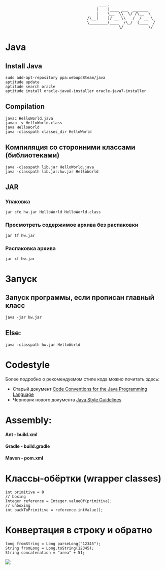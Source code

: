 ```
                                         ____.                    
                                        |    |____ ___  _______   
                                        |    \__  \\  \/ /\__  \  
                                    /\__|    |/ __ \\   /  / __ \_
                                    \________(____  /\_/  (____  /
                                                  \/           \/ 
  ``` 
  
# Java

## Install Java
```
sudo add-apt-repository ppa:webupd8team/java
aptitude update
aptitude search oracle
aptitude install oracle-java8-installer oracle-java7-installer
```

## Compilation
```
javac HelloWorld.java
javap -v HelloWorld.class 
java HelloWorld
java -classpath classes_dir HelloWorld
```

## Компиляция со сторонними классами (библиотеками)
```
java -classpath lib.jar HelloWorld.java
java -classpath lib.jar:hw.jar HelloWorld
```

## JAR
### Упаковка
```
jar cfe hw.jar HelloWorld HelloWorld.class
```

### Просмотреть содержимое архива без распаковки
```
jar tf hw.jar
```

### Распаковка архива
```
jar xf hw.jar
```

# Запуск
## Запуск программы, если прописан главный класс
```
java -jar hw.jar
```
## Else:
```
java -classpath hw.jar HelloWorld
```

# Codestyle
Более подробно о рекомендуемом стиле кода можно почитать здесь:
* Старый документ [Code Conventions for the Java Programming Language](http://www.oracle.com/technetwork/java/javase/documentation/codeconvtoc-136057.html)
* Черновик нового документа [Java Style Guidelines](http://cr.openjdk.java.net/~alundblad/styleguide/index-v6.html)

# Assembly:
#### Ant - build.xml
#### Gradle - build.gradle
#### Maven - pom.xml


# Классы-обёртки (wrapper classes)
```
int primitive = 0
// boxing
Integer reference = Integer.valueOf(primitive);
// unboxing
int backToPrimitive = reference.intValue();
```

# Конвертация в строку и обратно
```
long fromString = Long parseLong("12345");
String fromLong = Long.toString(12345);
String concatenation = "area" + 51;
```

![](https://ucarecdn.com/89855d97-d6ad-4a79-bffa-7786d8eae311/)
